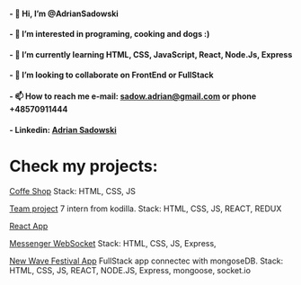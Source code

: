 #### - 👋 Hi, I’m @AdrianSadowski
#### - 👀 I’m interested in programing, cooking and dogs :)
#### - 🌱 I’m currently learning HTML, CSS, JavaScript, React, Node.Js, Express
#### - 💞️ I’m looking to collaborate on FrontEnd or FullStack
#### - 📫 How to reach me e-mail: sadow.adrian@gmail.com or phone +48570911444
#### - Linkedin: [Adrian Sadowski](https://www.linkedin.com/in/adrian-sadowski/)


# Check my projects: 

[Coffe Shop](https://github.com/AdrianSadowski/solo) Stack: HTML, CSS, JS

[Team project](https://github.com/AdrianSadowski/TeamProject) 7 intern from kodilla. Stack: HTML, CSS, JS, REACT, REDUX

[React App](https://github.com/AdrianSadowski/React)

[Messenger WebSocket](https://github.com/AdrianSadowski/messenger_web_socket) Stack: HTML, CSS, JS, Express, 

[New Wave Festival App](https://github.com/AdrianSadowski/express_server_api) FullStack app connectec with mongoseDB. Stack: HTML, CSS, JS, REACT, NODE.JS, Express, mongoose, socket.io
